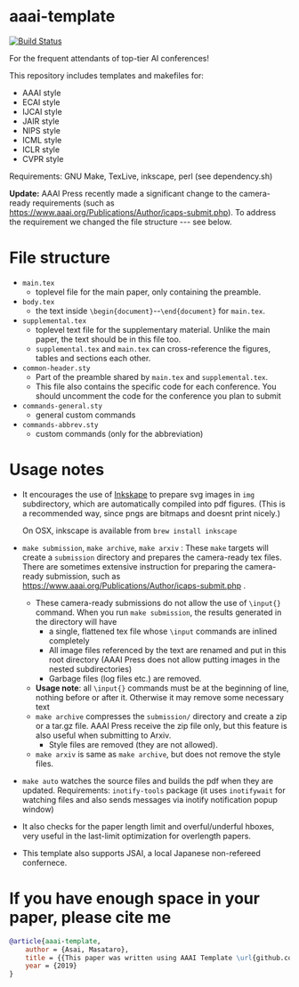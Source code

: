 
# aaai-template

[![Build Status](https://travis-ci.org/guicho271828/aaai-template.svg?branch=master)](https://travis-ci.org/guicho271828/aaai-template)

For the frequent attendants of top-tier AI conferences!

This repository includes templates and makefiles for:

+ AAAI style
+ ECAI style
+ IJCAI style
+ JAIR style
+ NIPS style
+ ICML style
+ ICLR style
+ CVPR style

Requirements: GNU Make, TexLive, inkscape, perl (see dependency.sh)

**Update:** AAAI Press recently made a significant change to the camera-ready requirements
(such as https://www.aaai.org/Publications/Author/icaps-submit.php).
To address the requirement we changed the file structure --- see below.

# File structure

+ `main.tex`
  + toplevel file for the main paper, only containing the preamble.
+ `body.tex`
  + the text inside `\begin{document}`--`\end{document}` for `main.tex`.
+ `supplemental.tex`
  + toplevel text file for the supplementary material. Unlike the main paper,
    the text should be in this file too.
  + `supplemental.tex` and `main.tex` can cross-reference the figures, tables and sections each other.
+ `common-header.sty`
  + Part of the preamble shared by `main.tex` and `supplemental.tex`.
  + This file also contains the specific code for each conference.
    You should uncomment the code for the conference you plan to submit
+ `commands-general.sty`
  + general custom commands
+ `commands-abbrev.sty`
  + custom commands (only for the abbreviation)

# Usage notes

* It encourages the use of [Inkskape](https://inkscape.org/) to prepare svg
  images in `img` subdirectory, which are automatically compiled into pdf
  figures. (This is a recommended way, since pngs are bitmaps and doesnt print
  nicely.)
  
  On OSX, inkscape is available from `brew install inkscape`

* `make submission`, `make archive`, `make arxiv` :
  These `make` targets will create a `submission` directory and prepares the camera-ready
  tex files. There are sometimes extensive instruction for preparing the camera-ready submission,
  such as https://www.aaai.org/Publications/Author/icaps-submit.php .
  
  * These camera-ready submissions do not allow the use of `\input{}` command.
    When you run `make submission`, the results generated in the directory will have
    * a single, flattened tex file whose `\input` commands are inlined completely
    * All image files referenced by the text are renamed and put in this root directory
      (AAAI Press does not allow putting images in the nested subdirectories)
    * Garbage files (log files etc.) are removed.
  * **Usage note**: all `\input{}` commands must be at the beginning of line, nothing before or
    after it. Otherwise it may remove some necessary text
  * `make archive` compresses the `submission/` directory and create a zip or a tar.gz file.
    AAAI Press receive the zip file only, but this feature is also useful when submitting to Arxiv.
    * Style files are removed (they are not allowed).
  * `make arxiv` is same as `make archive`, but does not remove the style files.

* `make auto` watches the source files and builds the pdf when they are
  updated. Requirements: `inotify-tools` package (it uses `inotifywait` for
  watching files and also sends messages via inotify notification popup window)

* It also checks for the paper length limit and overful/underful hboxes, very useful in the last-limit optimization for overlength papers.

* This template also supports JSAI, a local Japanese non-refereed confernece.

# If you have enough space in your paper, please cite me

``` bibtex
@article{aaai-template,
    author = {Asai, Masataro},
    title = {{This paper was written using AAAI Template \url{github.com/guicho271828/aaai-template}}},
    year = {2019}
}
```
